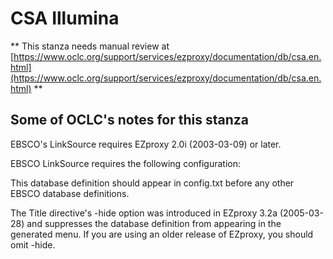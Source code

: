# CSA Illumina
** This stanza needs manual review at [https://www.oclc.org/support/services/ezproxy/documentation/db/csa.en.html](https://www.oclc.org/support/services/ezproxy/documentation/db/csa.en.html) **

## Some of OCLC's notes for this stanza

EBSCO's LinkSource requires EZproxy 2.0i (2003-03-09) or later.

EBSCO LinkSource requires the following configuration:

This database definition should appear in config.txt  before any other EBSCO database definitions.

The Title directive's -hide option was introduced in EZproxy 3.2a (2005-03-28) and suppresses the database definition from appearing in the generated menu. If you are using an older release of EZproxy, you should omit -hide.
